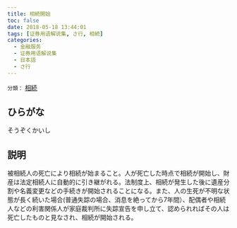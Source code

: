 ```yaml
---
title: 相続開始
toc: false
date: 2018-05-18 13:44:01
tags: [证券用语解说集, さ行, 相続]
categories:
  - 金融服务
  - 证券用语解说集
  - 日本語
  - さ行
---
```


`分類：` [相続](/tags/相続/)

## ひらがな

そうぞくかいし

## 説明

被相続人の死亡により相続が始まること。人が死亡した時点で相続が開始し、財産は法定相続人に自動的に引き継がれる。法制度上、相続が発生した後に遺産分割や名義変更などの手続きが開始されることになる。また、人の生死が不明な状態が長く続いた場合(普通失踪の場合、消息を絶ってから7年間）、配偶者や相続人などの利害関係人が家庭裁判所に失踪宣告を申し立て、認められればその人は死亡したものと見なされ、相続が開始される。
